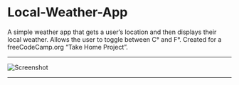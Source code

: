 # Local-Weather-App
A simple weather app that gets a user’s location and then displays their local weather. Allows the user to toggle between C° and F°. 
Created for a freeCodeCamp.org “Take Home Project”.
***
![Screenshot](https://i.imgur.com/LW7FTpD.png "Screenshot")
***
